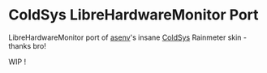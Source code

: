 # ColdSys LibreHardwareMonitor Port

LibreHardwareMonitor port of [asenv](https://www.deviantart.com/asenv)'s insane [ColdSys](https://www.deviantart.com/asenv/art/ColdSys-978489383) Rainmeter skin - thanks bro!

WIP !
